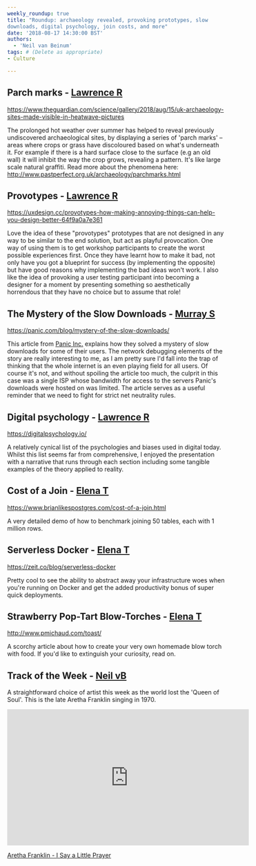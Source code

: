 ```yaml
---
weekly_roundup: true
title: "Roundup: archaeology revealed, provoking prototypes, slow 
downloads, digital psychology, join costs, and more"
date: '2018-08-17 14:30:00 BST'
authors:
  - 'Neil van Beinum'
tags: # (Delete as appropriate)
- Culture

---
```


## Parch marks - [Lawrence R](/people#lawrence-richards)

https://www.theguardian.com/science/gallery/2018/aug/15/uk-archaeology-sites-made-visible-in-heatwave-pictures

The prolonged hot weather over summer has helped to reveal previously undiscovered archaeological sites, by displaying a series of 'parch marks' – areas where crops or grass have discoloured based on what's underneath it. For example if there is a hard surface close to the surface (e.g an old wall) it will inhibit the way the crop grows, revealing a pattern. It's like large scale natural graffiti. Read more about the phenomena here: http://www.pastperfect.org.uk/archaeology/parchmarks.html

## Provotypes - [Lawrence R](/people#lawrence-richards)

https://uxdesign.cc/provotypes-how-making-annoying-things-can-help-you-design-better-64f9a0a7e361

Love the idea of these "provotypes" prototypes that are not designed in any way to be similar to the end solution, but act as playful provocation. One way of using them is to get workshop participants to create the worst possible experiences first. Once they have learnt how to make it bad, not only have you got a blueprint for success (by implementing the opposite) but have good reasons why implementing the bad ideas won't work. I also like the idea of provoking a user testing participant into becoming a designer for a moment by presenting something so aesthetically horrendous that they have no choice but to assume that role!

## The Mystery of the Slow Downloads - [Murray S](/people#murray-steele)

https://panic.com/blog/mystery-of-the-slow-downloads/

This article from [Panic Inc.](https://panic.com) explains how they solved a
mystery of slow downloads for some of their users.  The network debugging 
elements of the story are really interesting to me, as I am pretty sure I'd fall
into the trap of thinking that the whole internet is an even playing field for
all users.  Of course it's not, and without spoiling the article too much, the
culprit in this case was a single ISP whose bandwidth for access to the servers
Panic's downloads were hosted on was limited.  The article serves as a useful
reminder that we need to fight for strict net neutrality rules.

## Digital psychology - [Lawrence R](/people#lawrence-richards)

https://digitalpsychology.io/

A relatively cynical list of the psychologies and biases used in digital today. Whilst this list seems far from comprehensive, I enjoyed the presentation with a narrative that runs through each section including some tangible examples of the theory applied to reality. 

## Cost of a Join - [Elena T](/people#elena-tanasoiu)

https://www.brianlikespostgres.com/cost-of-a-join.html

A very detailed demo of how to benchmark joining 50 tables, each with 1 million rows. 

## Serverless Docker - [Elena T](/people#elena-tanasoiu)

https://zeit.co/blog/serverless-docker

Pretty cool to see the ability to abstract away your infrastructure woes when you're running on Docker and get the added productivity bonus of super quick deployments. 

## Strawberry Pop-Tart Blow-Torches - [Elena T](/people#elena-tanasoiu)

http://www.pmichaud.com/toast/

A scorchy article about how to create your very own homemade blow torch with food. If you'd like to extinguish your curiosity, read on.

## Track of the Week - [Neil vB](/people#neil-van-beinum)

A straightforward choice of artist this week as the world lost the 'Queen of Soul'. This is the late Aretha Franklin singing in 1970.

<iframe width="560" height="315" frameborder="0" src="https://www.bbc.co.uk/programmes/p038fjwt/player"></iframe>

[Aretha Franklin - I Say a Little Prayer](https://www.bbc.co.uk/programmes/p038fjwt)
